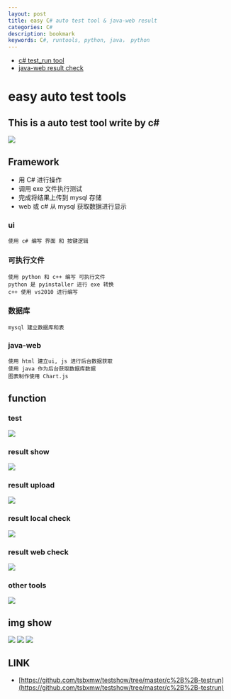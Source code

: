 ```yaml
---
layout: post
title: easy C# auto test tool & java-web result
categories: C#
description: bookmark
keywords: C#, runtools, python, java， python
---
```


* [c# test_run tool](https://github.com/tsbxmw/testshow/tree/master/c++-testrun)
* [java-web result check ](https://github.com/tsbxmw/testshow/tree/master/java-web)

# easy auto test tools 

## This is a auto test tool write by c#

![](/images/blog/testrun/1.PNG)



## Framework

* 用 C# 进行操作
* 调用 exe 文件执行测试
* 完成将结果上传到 mysql 存储 
* web 或 c# 从 mysql 获取数据进行显示

### ui

    使用 c# 编写 界面 和 按键逻辑

### 可执行文件

    使用 python 和 c++ 编写 可执行文件
    python 是 pyinstaller 进行 exe 转换
    c++ 使用 vs2010 进行编写

### 数据库

    mysql 建立数据库和表

### java-web

    使用 html 建立ui, js 进行后台数据获取
    使用 java 作为后台获取数据库数据
    图表制作使用 Chart.js

### 

## function

### test

![](/images/blog/testrun/2.PNG)

### result show

![](/images/blog/testrun/3.PNG)

### result upload

![](/images/blog/testrun/5.PNG)

### result local check

![](/images/blog/testrun/4.PNG)

### result web check

![](/images/blog/testrun/7.PNG)

### other tools

![](/images/blog/testrun/6.PNG)

## img show

![](/images/blog/testrun/2.PNG)
![](/images/blog/testrun/3.PNG)
![](/images/blog/testrun/4.PNG)

## LINK

* [https://github.com/tsbxmw/testshow/tree/master/c%2B%2B-testrun](https://github.com/tsbxmw/testshow/tree/master/c%2B%2B-testrun)
